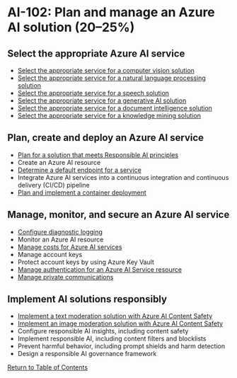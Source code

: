 # AI-102: Plan and manage an Azure AI solution (20–25%)

## Select the appropriate Azure AI service
* [Select the appropriate service for a computer vision solution](https://learn.microsoft.com/en-us/azure/ai-services/computer-vision/)
* [Select the appropriate service for a natural language processing solution](https://learn.microsoft.com/en-us/azure/architecture/data-guide/technology-choices/natural-language-processing)
* [Select the appropriate service for a speech solution](https://learn.microsoft.com/en-us/azure/ai-services/speech-service/)
* [Select the appropriate service for a generative AI solution](https://learn.microsoft.com/en-us/azure/ai-services/openai/)
* [Select the appropriate service for a document intelligence solution](https://learn.microsoft.com/en-us/training/modules/analyze-receipts-form-recognizer/)
* [Select the appropriate service for a knowledge mining solution](https://learn.microsoft.com/en-us/training/modules/intro-to-azure-search/)

## Plan, create and deploy an Azure AI service
* [Plan for a solution that meets Responsible AI principles](https://learn.microsoft.com/en-us/azure/cloud-adoption-framework/innovate/best-practices/trusted-ai)
* Create an Azure AI resource
* [Determine a default endpoint for a service](https://learn.microsoft.com/en-us/azure/ai-services/speech-service/how-to-custom-commands-setup-web-endpoints)
* Integrate Azure AI services into a continuous integration and continuous delivery (CI/CD) pipeline
* [Plan and implement a container deployment](https://learn.microsoft.com/en-us/azure/ai-services/cognitive-services-container-support)

## Manage, monitor, and secure an Azure AI service
* [Configure diagnostic logging](https://learn.microsoft.com/en-us/azure/ai-services/diagnostic-logging)
* Monitor an Azure AI resource
* [Manage costs for Azure AI services](https://learn.microsoft.com/en-us/azure/ai-studio/how-to/costs-plan-manage)
* Manage account keys
* Protect account keys by using Azure Key Vault
* [Manage authentication for an Azure AI Service resource](https://learn.microsoft.com/en-us/azure/ai-services/authentication)
* [Manage private communications](https://learn.microsoft.com/en-us/azure/ai-studio/how-to/configure-private-link)

## Implement AI solutions responsibly
* [Implement a text moderation solution with Azure AI Content Safety](https://learn.microsoft.com/en-us/azure/ai-services/content-safety/quickstart-text)
* [Implement an image moderation solution with Azure AI Content Safety](https://learn.microsoft.com/en-us/azure/ai-services/content-safety/quickstart-image)
* Configure responsible AI insights, including content safety
* Implement responsible AI, including content filters and blocklists
* Prevent harmful behavior, including prompt shields and harm detection
* Design a responsible AI governance framework

[Return to Table of Contents](README.md)